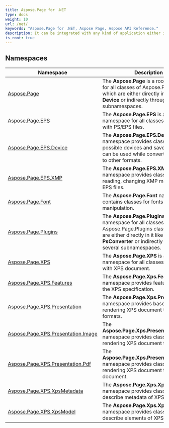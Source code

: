 ```yaml
---
title: Aspose.Page for .NET
type: docs
weight: 10
url: /net/
keywords: "Aspose.Page for .NET, Aspose Page, Aspose API Reference."
description: It can be integrated with any kind of application either it's an ASP.NET Web Application or a Windows Application.
is_root: true
---
```

## Namespaces

| Namespace | Description |
| --- | --- |
| [Aspose.Page](./aspose.page/) | The **Aspose.Page** is a root namespace for all classes of Aspose.Page library which are either directly in it like **Device** or indirectly through several subnamespaces. |
| [Aspose.Page.EPS](./aspose.page.eps/) | The **Aspose.Page.EPS** is a root namespace for all classes that deal with PS/EPS files. |
| [Aspose.Page.EPS.Device](./aspose.page.eps.device/) | The **Aspose.Page.EPS.Device** namespace provides classes of possible devices and save options that can be used while converting PS/EPS to other formats. |
| [Aspose.Page.EPS.XMP](./aspose.page.eps.xmp/) | The **Aspose.Page.EPS.XMP** namespace provides classes for reading, changing XMP metadata in EPS files. |
| [Aspose.Page.Font](./aspose.page.font/) | The **Aspose.Page.Font** namespace contains classes for fonts manipulation. |
| [Aspose.Page.Plugins](./aspose.page.plugins/) | The **Aspose.Page.Plugins** is a root namespace for all classes of Aspose.Page.Plugins classes which are either directly in it like **PsConverter** or indirectly through several subnamespaces. |
| [Aspose.Page.XPS](./aspose.page.xps/) | The **Aspose.Page.XPS** is a root namespace for all classes that deal with XPS document. |
| [Aspose.Page.XPS.Features](./aspose.page.xps.features/) | The **Aspose.Page.Xps.Features** namespace provides features beyond the XPS specification. |
| [Aspose.Page.XPS.Presentation](./aspose.page.xps.presentation/) | The **Aspose.Page.Xps.Presentation** namespace provides base classes for rendering XPS document to other formats. |
| [Aspose.Page.XPS.Presentation.Image](./aspose.page.xps.presentation.image/) | The **Aspose.Page.Xps.Presentation.Image** namespace provides classes for rendering XPS document to an image. |
| [Aspose.Page.XPS.Presentation.Pdf](./aspose.page.xps.presentation.pdf/) | The **Aspose.Page.Xps.Presentation.Pdf** namespace provides classes for rendering XPS document to PDF document. |
| [Aspose.Page.XPS.XpsMetadata](./aspose.page.xps.xpsmetadata/) | The **Aspose.Page.Xps.XpsMetadata** namespace provides classes that describe metadata of XPS document. |
| [Aspose.Page.XPS.XpsModel](./aspose.page.xps.xpsmodel/) | The **Aspose.Page.Xps.XpsModel** namespace provides classes that describe elements of XPS document. |


